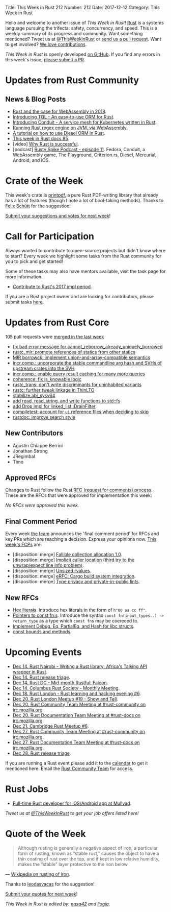 Title: This Week in Rust 212
Number: 212
Date: 2017-12-12
Category: This Week in Rust

Hello and welcome to another issue of *This Week in Rust*!
[Rust](http://rust-lang.org) is a systems language pursuing the trifecta: safety, concurrency, and speed.
This is a weekly summary of its progress and community.
Want something mentioned? Tweet us at [@ThisWeekInRust](https://twitter.com/ThisWeekInRust) or [send us a pull request](https://github.com/cmr/this-week-in-rust).
Want to get involved? [We love contributions](https://github.com/rust-lang/rust/blob/master/CONTRIBUTING.md).

*This Week in Rust* is openly developed [on GitHub](https://github.com/cmr/this-week-in-rust).
If you find any errors in this week's issue, [please submit a PR](https://github.com/cmr/this-week-in-rust/pulls).

# Updates from Rust Community

## News & Blog Posts

* [Rust and the case for WebAssembly in 2018](https://mgattozzi.com/rust-wasm).
* [Introducing TQL - An easy-to-use ORM for Rust](http://antoyo.ml/tql-easy-orm).
* [Introducing Conduit - A service mesh for Kubernetes written in Rust](https://buoyant.io/2017/12/05/introducing-conduit/).
* [Running Rust regex engine on JVM, via WebAssembly](https://github.com/cretz/asmble/tree/master/examples/rust-regex).
* [A tutorial on how to use Diesel ORM in Rust](http://spejss.com/index.php/2017/12/06/how-to-use-diesel-orm-in-rust/).
* [This week in Rust docs 85](https://guillaumegomez.github.io/this-week-in-rust-docs/blog/this-week-in-rust-docs-85).
* [video] [Why Rust is successful](https://www.youtube.com/watch?v=-Tj8Q12DaEQ).
* [podcast] [Rusty Spike Podcast - episode 11](https://rusty-spike.blubrry.net/2017/12/07/episode-11-dec-6-2017/). Fedora, Conduit, a WebAssembly game, The Playground, Criterion.rs, Diesel, Mercurial, Android, and iOS.

# Crate of the Week

This week's crate is [printpdf](https://crates.io/crates/printpdf), a pure Rust PDF-writing library that already has a lot of features (though I note a lot of
bool-taking methods). Thanks to [Felix Schütt](https://users.rust-lang.org/u/sharazam) for the suggestion!

[Submit your suggestions and votes for next week][submit_crate]!

[submit_crate]: https://users.rust-lang.org/t/crate-of-the-week/2704

# Call for Participation

Always wanted to contribute to open-source projects but didn't know where to start?
Every week we highlight some tasks from the Rust community for you to pick and get started!

Some of these tasks may also have mentors available, visit the task page for more information.

* [Contribute to Rust's 2017 impl period](https://www.rustaceans.org/findwork/impl).

If you are a Rust project owner and are looking for contributors, please submit tasks [here][guidelines].

[guidelines]: https://users.rust-lang.org/t/twir-call-for-participation/4821

# Updates from Rust Core

105 pull requests were [merged in the last week][merged]

[merged]: https://github.com/search?q=is%3Apr+org%3Arust-lang+is%3Amerged+merged%3A2017-12-04..2017-12-11

* [fix bad error message for cannot_reborrow_already_uniquely_borrowed](https://github.com/rust-lang/rust/pull/46572)
* [rustc_mir: promote references of statics from other statics](https://github.com/rust-lang/rust/pull/46524)
* [MIR borrowck: implement union-and-array-compatible semantics](https://github.com/rust-lang/rust/pull/46268)
* [incr.comp.: uncorporate the stable commandline arg hash and SVHs of upstream crates into the SVH](https://github.com/rust-lang/rust/pull/46427)
* [incr.comp.: enable query result caching for many more queries](https://github.com/rust-lang/rust/pull/46556)
* [coherence: fix is_knowable logic](https://github.com/rust-lang/rust/pull/46192)
* [rustc_trans: don't write discriminants for uninhabited variants](https://github.com/rust-lang/rust/pull/46521)
* [rustc: further tweak linkage in ThinLTO](https://github.com/rust-lang/rust/pull/46549)
* [stabilize abi_sysv64](https://github.com/rust-lang/rust/pull/46528)
* [add read, read_string, and write functions to std::fs](https://github.com/rust-lang/rust/pull/45837)
* [add Drop impl for linked_list::DrainFilter](https://github.com/rust-lang/rust/pull/46581)
* [compiletest: account for `ui` reference files when deciding to skip](https://github.com/rust-lang/rust/pull/46533)
* [rustdoc: improve search style](https://github.com/rust-lang/rust/pull/46502)

## New Contributors

* Agustin Chiappe Berrini
* Jonathan Strong
* JRegimbal
* Timo

## Approved RFCs

Changes to Rust follow the Rust [RFC (request for comments)
process](https://github.com/rust-lang/rfcs#rust-rfcs). These
are the RFCs that were approved for implementation this week:

*No RFCs were approved this week.*

## Final Comment Period

Every week [the team](https://www.rust-lang.org/team.html) announces the
'final comment period' for RFCs and key PRs which are reaching a
decision. Express your opinions now. [This week's FCPs][fcp] are:

[fcp]: https://github.com/rust-lang/rfcs/labels/final-comment-period

* [disposition: merge] [Fallible collection allocation 1.0](https://github.com/rust-lang/rfcs/pull/2116).
* [disposition: merge] [Implicit caller location (third try to the unwrap/expect line info problem)](https://github.com/rust-lang/rfcs/pull/2091).
* [disposition: merge] [Unsized rvalues](https://github.com/rust-lang/rfcs/pull/1909).
* [disposition: merge] [eRFC: Cargo build system integration](https://github.com/rust-lang/rfcs/pull/2136).
* [disposition: merge] [Type privacy and private-in-public lints](https://github.com/rust-lang/rfcs/pull/2145).

## New RFCs

* [Hex literals](https://github.com/rust-lang/rfcs/pull/2244). Introduce hex literals in the form of `h"00 aa cc ff"`.
* [Pointers to const fn:s](https://github.com/rust-lang/rfcs/pull/2238). Introduce the syntax `const fn(input_types..) -> return_type` as a type which `const fn`s may be coereced to.
* [Implement Debug, Eq, PartialEq, and Hash for libc structs](https://github.com/rust-lang/rfcs/pull/2235).
* [const bounds and methods](https://github.com/rust-lang/rfcs/pull/2237).

# Upcoming Events

* [Dec 14. Rust Nairobi - Writing a Rust library: Africa's Talking API wrapper in Rust](https://www.meetup.com/Rust-Nairobi/events/245535269/).
* [Dec 14. Rust release triage](https://internals.rust-lang.org/t/release-cycle-triage-proposal/3544).
* [Dec 14. Rust DC - Mid-month Rustful: Falcon](https://www.meetup.com/RustDC/events/243672324/).
* [Dec 14. Columbus Rust Society - Monthly Meeting](https://www.meetup.com/columbus-rs/events/czcwhlywqbsb/).
* [Dec 18. Rust London - Rust learning and hacking evening #6](https://www.meetup.com/Rust-London-User-Group/events/245327924/).
* [Dec 20. Rust London Meetup #19 - Show and Tell](https://www.meetup.com/Rust-London-User-Group/events/242846316/).
* [Dec 20. Rust Community Team Meeting at #rust-community on irc.mozilla.org](https://chat.mibbit.com/?server=irc.mozilla.org&channel=%23rust-community).
* [Dec 20. Rust Documentation Team Meeting at #rust-docs on irc.mozilla.org](https://chat.mibbit.com/?server=irc.mozilla.org&channel=%23rust-docs).
* [Dec 21. Cambridge Rust Meetup #6](https://www.meetup.com/Cambridge-Rust-Meetup/events/mgtcwnywqbcc/).
* [Dec 27. Rust Community Team Meeting at #rust-community on irc.mozilla.org](https://chat.mibbit.com/?server=irc.mozilla.org&channel=%23rust-community).
* [Dec 27. Rust Documentation Team Meeting at #rust-docs on irc.mozilla.org](https://chat.mibbit.com/?server=irc.mozilla.org&channel=%23rust-docs).
* [Dec 28. Rust release triage](https://internals.rust-lang.org/t/release-cycle-triage-proposal/3544).

If you are running a Rust event please add it to the [calendar] to get
it mentioned here. Email the [Rust Community Team][community] for access.

[calendar]: https://www.google.com/calendar/embed?src=apd9vmbc22egenmtu5l6c5jbfc%40group.calendar.google.com
[community]: mailto:community-team@rust-lang.org

# Rust Jobs

* [Full-time Rust developer for iOS/Android app at Mullvad](https://mullvad.net/blog/2017/12/5/hiring-full-time-rust-developer-iosandroid-app/).

*Tweet us at [@ThisWeekInRust](https://twitter.com/ThisWeekInRust) to get your job offers listed here!*

# Quote of the Week

> Although rusting is generally a negative aspect of iron, a particular form of rusting, known as “stable rust,” causes the object to have a thin coating of rust over the top, and if kept in low relative humidity, makes the “stable” layer protective to the iron below

— [Wikipedia on rusting of iron](https://en.wikipedia.org/wiki/Rust).

Thanks to [leodasvacas](https://users.rust-lang.org/t/twir-quote-of-the-week/328/473) for the suggestion!

[Submit your quotes for next week][submit]!

[submit]: http://users.rust-lang.org/t/twir-quote-of-the-week/328

*This Week in Rust is edited by: [nasa42](https://github.com/nasa42) and [llogiq](https://github.com/llogiq).*
